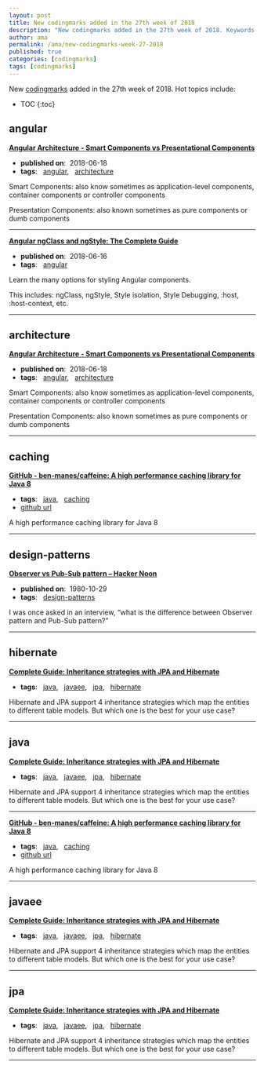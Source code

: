 ```yaml
---
layout: post
title: New codingmarks added in the 27th week of 2018
description: "New codingmarks added in the 27th week of 2018. Keywords: angular, architecture, caching, design-patterns, hibernate, java, javaee and jpa"
author: ama
permalink: /ama/new-codingmarks-week-27-2018
published: true
categories: [codingmarks]
tags: [codingmarks]
---
```

New [codingmarks](https://www.codingmarks.org) added in the 27th week of 2018. Hot topics include:

* TOC
{:toc} 

<!--more-->

## angular 

**[Angular  Architecture - Smart Components vs Presentational Components](https://blog.angular-university.io/angular-2-smart-components-vs-presentation-components-whats-the-difference-when-to-use-each-and-why/)**

  * <i class="fa fa-calendar"></i> **published on**: &nbsp;2018-06-18
  * **tags**: &nbsp; [angular](https://www.codingmarks.org/search?q=[angular]), &nbsp; [architecture](https://www.codingmarks.org/search?q=[architecture])

Smart Components: also know sometimes as application-level components, container components or controller components

Presentation Components: also known sometimes as pure components or dumb components

<hr>

**[Angular ngClass and ngStyle: The Complete Guide](https://blog.angular-university.io/angular-ngclass-ngstyle/)**

  * <i class="fa fa-calendar"></i> **published on**: &nbsp;2018-06-16
  * **tags**: &nbsp; [angular](https://www.codingmarks.org/search?q=[angular])

Learn the many options for styling Angular components.

This includes: ngClass, ngStyle, Style isolation, Style Debugging, :host, :host-context, etc.

<hr>


## architecture 

**[Angular  Architecture - Smart Components vs Presentational Components](https://blog.angular-university.io/angular-2-smart-components-vs-presentation-components-whats-the-difference-when-to-use-each-and-why/)**

  * <i class="fa fa-calendar"></i> **published on**: &nbsp;2018-06-18
  * **tags**: &nbsp; [angular](https://www.codingmarks.org/search?q=[angular]), &nbsp; [architecture](https://www.codingmarks.org/search?q=[architecture])

Smart Components: also know sometimes as application-level components, container components or controller components

Presentation Components: also known sometimes as pure components or dumb components

<hr>


## caching 

**[GitHub - ben-manes/caffeine: A high performance caching library for Java 8](https://github.com/ben-manes/caffeine)**

  * **tags**: &nbsp; [java](https://www.codingmarks.org/search?q=[java]), &nbsp; [caching](https://www.codingmarks.org/search?q=[caching])
  * <i class="fa fa-github fa-lg"></i> [github url](https://github.com/ben-manes/caffeine)

A high performance caching library for Java 8

<hr>


## design-patterns 

**[Observer vs Pub-Sub pattern – Hacker Noon](https://hackernoon.com/observer-vs-pub-sub-pattern-50d3b27f838c)**

  * <i class="fa fa-calendar"></i> **published on**: &nbsp;1980-10-29
  * **tags**: &nbsp; [design-patterns](https://www.codingmarks.org/search?q=[design-patterns])

I was once asked in an interview, “what is the difference between Observer pattern and Pub-Sub pattern?”

<hr>


## hibernate 

**[Complete Guide: Inheritance strategies with JPA and Hibernate](https://www.thoughts-on-java.org/complete-guide-inheritance-strategies-jpa-hibernate/)**

  * **tags**: &nbsp; [java](https://www.codingmarks.org/search?q=[java]), &nbsp; [javaee](https://www.codingmarks.org/search?q=[javaee]), &nbsp; [jpa](https://www.codingmarks.org/search?q=[jpa]), &nbsp; [hibernate](https://www.codingmarks.org/search?q=[hibernate])

Hibernate and JPA support 4 inheritance strategies which map the entities to different table models. But which one is the best for your use case?

<hr>


## java 

**[Complete Guide: Inheritance strategies with JPA and Hibernate](https://www.thoughts-on-java.org/complete-guide-inheritance-strategies-jpa-hibernate/)**

  * **tags**: &nbsp; [java](https://www.codingmarks.org/search?q=[java]), &nbsp; [javaee](https://www.codingmarks.org/search?q=[javaee]), &nbsp; [jpa](https://www.codingmarks.org/search?q=[jpa]), &nbsp; [hibernate](https://www.codingmarks.org/search?q=[hibernate])

Hibernate and JPA support 4 inheritance strategies which map the entities to different table models. But which one is the best for your use case?

<hr>

**[GitHub - ben-manes/caffeine: A high performance caching library for Java 8](https://github.com/ben-manes/caffeine)**

  * **tags**: &nbsp; [java](https://www.codingmarks.org/search?q=[java]), &nbsp; [caching](https://www.codingmarks.org/search?q=[caching])
  * <i class="fa fa-github fa-lg"></i> [github url](https://github.com/ben-manes/caffeine)

A high performance caching library for Java 8

<hr>


## javaee 

**[Complete Guide: Inheritance strategies with JPA and Hibernate](https://www.thoughts-on-java.org/complete-guide-inheritance-strategies-jpa-hibernate/)**

  * **tags**: &nbsp; [java](https://www.codingmarks.org/search?q=[java]), &nbsp; [javaee](https://www.codingmarks.org/search?q=[javaee]), &nbsp; [jpa](https://www.codingmarks.org/search?q=[jpa]), &nbsp; [hibernate](https://www.codingmarks.org/search?q=[hibernate])

Hibernate and JPA support 4 inheritance strategies which map the entities to different table models. But which one is the best for your use case?

<hr>


## jpa 

**[Complete Guide: Inheritance strategies with JPA and Hibernate](https://www.thoughts-on-java.org/complete-guide-inheritance-strategies-jpa-hibernate/)**

  * **tags**: &nbsp; [java](https://www.codingmarks.org/search?q=[java]), &nbsp; [javaee](https://www.codingmarks.org/search?q=[javaee]), &nbsp; [jpa](https://www.codingmarks.org/search?q=[jpa]), &nbsp; [hibernate](https://www.codingmarks.org/search?q=[hibernate])

Hibernate and JPA support 4 inheritance strategies which map the entities to different table models. But which one is the best for your use case?

<hr>

